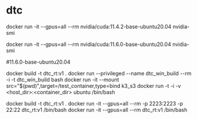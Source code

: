 # dtc


docker run -it --gpus=all --rm nvidia/cuda:11.4.2-base-ubuntu20.04 nvidia-smi

docker run -it --gpus=all --rm nvidia/cuda:11.6.0-base-ubuntu20.04 nvidia-smi

#11.6.0-base-ubuntu20.04

docker build -t dtc_rt:v1 .
docker run --privileged --name dtc_win_build --rm -i -t dtc_win_build bash
    docker run -it --mount src="$(pwd)",target=/test_container,type=bind k3_s3
docker run -t -i -v <host_dir>:<container_dir>  ubuntu /bin/bash

docker build -t dtc_rt:v1 .
docker run -it --gpus=all --rm -p 2223:2223 -p 22:22  dtc_rt:v1 /bin/bash
docker run -it --gpus=all --rm dtc_rt:v1 /bin/bash
